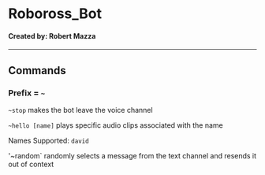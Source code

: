 # Roboross_Bot
#### Created by: Robert Mazza
---
## Commands
### Prefix = `~`
 `~stop` makes the bot leave the voice channel
 
 `~hello [name]` plays specific audio clips associated with the name
 
 Names Supported:
 `david`
 
 '~random` randomly selects a message from the text channel and resends it out of context
